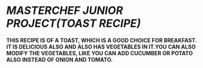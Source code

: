 # ***MASTERCHEF JUNIOR PROJECT(TOAST RECIPE)***
**THIS RECIPE IS OF A TOAST, WHICH IS A GOOD CHOICE FOR BREAKFAST. IT IS DELICIOUS ALSO AND ALSO HAS VEGETABLES IN IT.YOU CAN ALSO MODIFY THE VEGETABLES, LIKE YOU CAN ADD CUCUMBER OR POTATO ALSO INSTEAD OF ONION AND TOMATO.**
